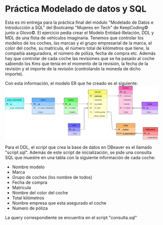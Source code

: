 # Práctica Modelado de datos y SQL
Esta es mi entrega para la práctica final del módulo "Modelado de Datos e Introducción a SQL" del Bootcamp "Mujeres en Tech" de KeepCoding© junto a Glovo©.
El ejercicio pedía crear el Modelo Entidad-Relación, DDL y MDL de una flota de vehículos imaginaria. Tenemos que controlar los modelos de los coches, las marcas y el grupo empresarial de la marca, el color del coche, su matrícula, el número total de kilómetros que tiene, la compañía aseguradora, el número de póliza, fecha de compra etc. Además hay que controlar de cada coche las revisiones que se ha pasado al coche sabiendo los Kms que tenía en el momento de la revisión, la fecha de la revisión y el importe de la revisión (controlando la moneda de dicho importe).

Con esta información, el modelo ER que he creado es el siguiente:
[![Diagrama Entidad-Relación](https://github.com/sanmorpa/modelado-de-datos-sql/blob/main/modelo-ER.png?raw=true)](https://github.com/sanmorpa/modelado-de-datos-sql/blob/main/modelo-ER.png?raw=true)

Para el DDL, el script que crea la base de datos en DBeaver es el llamado "script.sql". Además de este script de inicialización, se pide una consulta SQL que muestre en una tabla con la siguiente información de cada coche:
  - Nombre modelo
  - Marca
  - Grupo de coches (los nombre de todos)
  - Fecha de compra
  - Matricula
  - Nombre del color del coche
  - Total kilómetros
  - Nombre empresa que esta asegurado el coche
  - Numero de póliza
  
La query correspondiente se encuentra en el script "consulta.sql"
